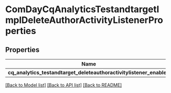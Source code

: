 # ComDayCqAnalyticsTestandtargetImplDeleteAuthorActivityListenerProperties

## Properties
Name | Type | Description | Notes
------------ | ------------- | ------------- | -------------
**cq_analytics_testandtarget_deleteauthoractivitylistener_enabled** | [***::models::ConfigNodePropertyBoolean**](configNodePropertyBoolean.md) |  | [optional] 

[[Back to Model list]](../README.md#documentation-for-models) [[Back to API list]](../README.md#documentation-for-api-endpoints) [[Back to README]](../README.md)


